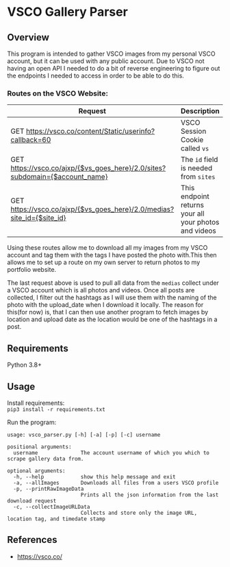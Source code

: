# VSCO Gallery Parser

## Overview
This program is intended to gather VSCO images from my personal VSCO account, but it can be used with any public account. 
Due to VSCO not having an open API I needed to do a bit of reverse engineering to figure out the endpoints I needed to access
in order to be able to do this.

### Routes on the VSCO Website:
| Request                                                                      | Description                                           |
|------------------------------------------------------------------------------|-------------------------------------------------------|
| GET https://vsco.co/content/Static/userinfo?callback=60                      | VSCO Session Cookie called `vs`                       |
| GET https://vsco.co/ajxp/{$vs_goes_here}/2.0/sites?subdomain={$account_name} | The `id` field is needed from `sites`                 |
 | GET https://vsco.co/ajxp/{$vs_goes_here}/2.0/medias?site_id={$site_id}       | This endpoint returns your all your photos and videos |

Using these routes allow me to download all my images from my VSCO account and tag them with the tags I have posted the
photo with.This then allows me to set up a route on my own server to return photos to my portfolio website.

The last request above is used to pull all data from the `medias` collect under a VSCO account which is all photos and videos.
Once all posts are collected, I filter out the hashtags as I will use them with the naming of the photo with the upload_date
when I download it locally. The reason for this(for now) is, that I can then use another program to fetch images by location 
and upload date as the location would be one of the hashtags in a post.

## Requirements
Python 3.8+

## Usage
Install requirements:<br>
`pip3 install -r requirements.txt`<br>

Run the program:<br>
```shell
usage: vsco_parser.py [-h] [-a] [-p] [-c] username

positional arguments:
  username              The account username of which you which to scrape gallery data from.

optional arguments:
  -h, --help            show this help message and exit
  -a, --allImages       Downloads all files from a users VSCO profile
  -p, --printRawImageData
                        Prints all the json information from the last download request
  -c, --collectImageURLData
                        Collects and store only the image URL, location tag, and timedate stamp

```

## References
* https://vsco.co/